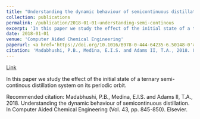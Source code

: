 ```yaml
---
title: "Understanding the dynamic behaviour of semicontinuous distillation"
collection: publications
permalink: /publication/2018-01-01-understanding-semi-continous
excerpt: 'In this paper we study the effect of the initial state of a ternary semi-continous distillation system on its periodic orbit.'
date: 2018-01-01
venue: 'Computer Aided Chemical Engineering'
paperurl: <a href='https://doi.org/10.1016/B978-0-444-64235-6.50148-0'>Link</a>
citation: 'Madabhushi, P.B., Medina, E.I.S. and Adams II, T.A., 2018. Understanding the dynamic behaviour of semicontinuous distillation. In Computer Aided Chemical Engineering (Vol. 43, pp. 845-850). Elsevier.'
---
```

<a href='https://doi.org/10.1016/B978-0-444-64235-6.50148-0'>Link</a>

In this paper we study the effect of the initial state of a ternary semi-continous distillation system on its periodic orbit.

Recommended citation: Madabhushi, P.B., Medina, E.I.S. and Adams II, T.A., 2018. Understanding the dynamic behaviour of semicontinuous distillation. In Computer Aided Chemical Engineering (Vol. 43, pp. 845-850). Elsevier.
